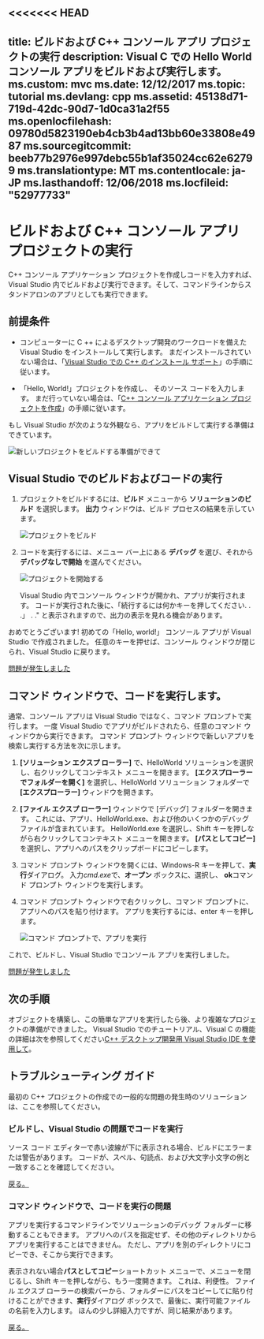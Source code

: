 <<<<<<< HEAD
---
title: ビルドおよび C++ コンソール アプリ プロジェクトの実行
description: Visual C での Hello World コンソール アプリをビルドおよび実行します。
ms.custom: mvc
ms.date: 12/12/2017
ms.topic: tutorial
ms.devlang: cpp
ms.assetid: 45138d71-719d-42dc-90d7-1d0ca31a2f55
ms.openlocfilehash: 09780d5823190eb4cb3b4ad13bb60e33808e4987
ms.sourcegitcommit: beeb77b2976e997debc55b1af35024cc62e62799
ms.translationtype: MT
ms.contentlocale: ja-JP
ms.lasthandoff: 12/06/2018
ms.locfileid: "52977733"
---
# <a name="build-and-run-a-c-console-app-project"></a>ビルドおよび C++ コンソール アプリ プロジェクトの実行

C++ コンソール アプリケーション プロジェクトを作成しコードを入力すれば、Visual Studio 内でビルドおよび実行できます。そして、コマンドラインからスタンドアロンのアプリとしても実行できます。

## <a name="prerequisites"></a>前提条件

- コンピューターに C ++ によるデスクトップ開発のワークロードを備えた Visual Studio をインストールして実行します。 まだインストールされていない場合は、「[Visual Studio での C++ のインストール サポート](../build/vscpp-step-0-installation.md)」の手順に従います。

- 「Hello, World!」プロジェクトを作成し、 そのソース コードを入力します。 まだ行っていない場合は、「[C++ コンソール アプリケーション プロジェクトを作成](../build/vscpp-step-1-create.md)」の手順に従います。

もし Visual Studio が次のような外観なら、アプリをビルドして実行する準備はできています。

   ![新しいプロジェクトをビルドする準備ができて](../build/media/vscpp-ready-to-build.png "新しいプロジェクトを構築する準備")

## <a name="build-and-run-your-code-in-visual-studio"></a>Visual Studio でのビルドおよびコードの実行

1. プロジェクトをビルドするには、**ビルド** メニューから **ソリューションのビルド** を選択します。 **出力** ウィンドウは、ビルド プロセスの結果を示しています。

   ![プロジェクトをビルド](../build/media/vscpp-build-solution.gif "プロジェクトをビルドします")

1. コードを実行するには、メニュー バー上にある **デバッグ** を選び、それから **デバッグなしで開始** を選んでください。

   ![プロジェクトを開始する](../build/media/vscpp-start-without-debugging.gif "プロジェクトを開始します")

   Visual Studio 内でコンソール ウィンドウが開かれ、アプリが実行されます。 コードが実行された後に、「続行するには何かキーを押してください. . .」 . ." と表示されますので、出力の表示を見れる機会があります。

おめでとうございます! 初めての「Hello, world!」 コンソール アプリが Visual Studio で作成されました。 任意のキーを押せば、コンソール ウィンドウが閉じられ、Visual Studio に戻ります。

[問題が発生しました](#build-and-run-your-code-in-visual-studio-issues)

## <a name="run-your-code-in-a-command-window"></a>コマンド ウィンドウで、コードを実行します。

通常、コンソール アプリは Visual Studio ではなく、コマンド プロンプトで実行します。 一度 Visual Studio でアプリがビルドされたら、任意のコマンド ウィンドウから実行できます。 コマンド プロンプト ウィンドウで新しいアプリを検索し実行する方法を次に示します。

1. **[ソリューション エクスプ ローラー]** で、HelloWorld ソリューションを選択し、右クリックしてコンテキスト メニューを開きます。 **[エクスプローラーでフォルダーを開く]** を選択し、HelloWorld ソリューション フォルダーで **[エクスプローラー]** ウィンドウを開きます。

1. **[ファイル エクスプ ローラー]** ウィンドウで [デバッグ] フォルダーを開きます。 これには、アプリ、HelloWorld.exe、および他のいくつかのデバッグ ファイルが含まれています。 HelloWorld.exe を選択し、Shift キーを押しながら右クリックしてコンテキスト メニューを開きます。 **[パスとしてコピー]** を選択し、アプリへのパスをクリップボードにコピーします。

1. コマンド プロンプト ウィンドウを開くには、Windows-R キーを押して、**実行**ダイアログ。 入力*cmd.exe*で、**オープン** ボックスに、選択し、 **ok**コマンド プロンプト ウィンドウを実行します。

1. コマンド プロンプト ウィンドウで右クリックし、コマンド プロンプトに、アプリへのパスを貼り付けます。 アプリを実行するには、enter キーを押します。

   ![コマンド プロンプトで、アプリを実行](../build/media/vscpp-run-in-cmd.gif "コマンド プロンプトで、アプリの実行")

これで、ビルドし、Visual Studio でコンソール アプリを実行しました。

[問題が発生しました](#run-your-code-in-a-command-window-issues)

## <a name="next-steps"></a>次の手順

オブジェクトを構築し、この簡単なアプリを実行したら後、より複雑なプロジェクトの準備ができました。 Visual Studio でのチュートリアル、Visual C の機能の詳細は次を参照してください[C++ デスクトップ開発用 Visual Studio IDE を使用して](../ide/using-the-visual-studio-ide-for-cpp-desktop-development.md)。

## <a name="troubleshooting-guide"></a>トラブルシューティング ガイド

最初の C++ プロジェクトの作成での一般的な問題の発生時のソリューションは、ここを参照してください。

### <a name="build-and-run-your-code-in-visual-studio-issues"></a>ビルドし、Visual Studio の問題でコードを実行

ソース コード エディターで赤い波線が下に表示される場合、ビルドにエラーまたは警告があります。 コードが、スペル、句読点、および大文字小文字の例と一致することを確認してください。

[戻る。](#build-and-run-your-code-in-visual-studio)

### <a name="run-your-code-in-a-command-window-issues"></a>コマンド ウィンドウで、コードを実行の問題

アプリを実行するコマンドラインでソリューションのデバッグ フォルダーに移動することもできます。 アプリへのパスを指定せず、その他のディレクトリからアプリを実行することはできません。 ただし、アプリを別のディレクトリにコピーでき、そこから実行できます。

表示されない場合**パスとしてコピー**ショートカット メニューで、メニューを閉じるし、Shift キーを押しながら、もう一度開きます。 これは、利便性。 ファイル エクスプ ローラーの検索バーから、フォルダーにパスをコピーしてに貼り付けることができます、**実行**ダイアログ ボックスで、最後に、実行可能ファイルの名前を入力します。 ほんの少し詳細入力ですが、同じ結果があります。

[戻る。](#run-your-code-in-a-command-window)

<iframe src="" height="0" width="0" frameborder="0" name="frameTarget" />
||||||| merged common ancestors
---
title: ビルドおよび実行する C++ コンソール アプリケーション プロジェクト |Microsoft ドキュメント
description: ビルドおよび Visual C での Hello World コンソール アプリを実行します。
ms.custom: mvc
ms.date: 12/12/2017
ms.topic: tutorial
ms.technology:
- devlang-C++
ms.devlang: C++
dev_langs:
- C++
ms.assetid: 45138d71-719d-42dc-90d7-1d0ca31a2f55
author: corob-msft
ms.author: corob
ms.workload:
- cplusplus
ms.openlocfilehash: fa63175e086fcb22552d0b7fd027b380d9766739
ms.sourcegitcommit: be2a7679c2bd80968204dee03d13ca961eaa31ff
ms.translationtype: MT
ms.contentlocale: ja-JP
ms.lasthandoff: 05/03/2018
---
# <a name="build-and-run-a-c-console-app-project"></a>ビルドおよび実行する C++ コンソール アプリケーション プロジェクト

C++ コンソール アプリケーション プロジェクトを作成し、コードを入力したら、ときにビルドし、Visual Studio 内で実行してコマンドラインからスタンドアロンのアプリとして実行します。

## <a name="prerequisites"></a>必須コンポーネント

- インストールされているし、コンピューターで実行されている C++ ワークロードでデスクトップの開発に Visual Studio があります。 これがまだインストールされていない場合の手順に従います[Visual Studio での C++ のインストール サポート](../build/vscpp-step-0-installation.md)です。

- 「こんにちは, World!」を作成します。 プロジェクトをそのソース コードを入力します。 これはまだ完了していない場合の手順に従います[C++ コンソール アプリケーション プロジェクトを作成](../build/vscpp-step-1-create.md)です。

Visual Studio は次のようなビルドして、アプリを実行する準備ができたら。

   ![新しいプロジェクトをビルドする準備ができて](../build/media/vscpp-ready-to-build.png "新しいプロジェクトをビルドする準備完了")

## <a name="build-and-run-your-code-in-visual-studio"></a>ビルドおよび Visual Studio でコードを実行します。

1. プロジェクトをビルドするには選択**ソリューションのビルド**から、**ビルド**メニュー。 **出力**ウィンドウは、ビルド プロセスの結果を示しています。

   ![プロジェクトをビルド](../build/media/vscpp-build-solution.gif "プロジェクトをビルドします")

1. メニュー バーで、コードを実行する**デバッグ**、**デバッグなしで開始**です。

   ![プロジェクトの開始、](../build/media/vscpp-start-without-debugging.gif "プロジェクトの開始")

    コンソール ウィンドウが開き、アプリを実行します。 Visual Studio で、コンソール アプリを起動すると、コードを実行し、出力"、キーを押して続行します。 である必要があります。 ." 出力を表示する機会を提供します。

おめでとうございます!  作成した最初の「こんにちは, world!」 Visual Studio でコンソール アプリです。 コンソール ウィンドウを閉じ、Visual Studio に戻るキーを押します。

[問題が発生しました。](#build-and-run-your-code-in-visual-studio-issues)

## <a name="run-your-code-in-a-command-window"></a>コマンド ウィンドウで、コードを実行します。

通常、Visual Studio ではなく、コマンド プロンプトでコンソール アプリを実行します。 Visual Studio によってアプリをビルドするは、任意のコマンド ウィンドウから実行できます。 検索して、コマンド プロンプト ウィンドウで、新しいアプリを実行する方法を次に示します。

1. **ソリューション エクスプ ローラー**HelloWorld ソリューションを選択して、右クリックして、コンテキスト メニューを開きます。 選択**ファイル エクスプ ローラーでフォルダーを開く**を開くには、**ファイル エクスプ ローラー** HelloWorld ソリューション フォルダー内のウィンドウ。

1. **ファイル エクスプ ローラー**ウィンドウがデバッグ フォルダーを開きます。 これは、アプリ、HelloWorld.exe、およびその他のデバッグ ファイルのいくつか含まれています。 HelloWorld.exe を選択し、Shift キーを押しながらを開くには、コンテキスト メニューを右クリックします。 選択**パスとしてコピー**をクリップボードにアプリのパスをコピーします。

1. コマンド プロンプト ウィンドウを開くには、Windows の R キーを押して、**実行**ダイアログ。 入力*cmd.exe*で、**開く** ボックスを選択し、 **ok**コマンド プロンプト ウィンドウを実行します。

1. コマンド プロンプト ウィンドウで右クリックし、コマンド プロンプトに、アプリへのパスを貼り付けます。 Enter キーを押して、アプリを実行します。

   ![コマンド プロンプトで、アプリを実行](../build/media/vscpp-run-in-cmd.gif "コマンド プロンプトで、アプリを実行")

以上で、ビルドを Visual Studio で、コンソール アプリケーションを実行しました。

[問題が発生しました。](#run-your-code-in-a-command-window-issues)

## <a name="next-steps"></a>次の手順

オブジェクトを構築し、この簡単なアプリを実行したら後、より複雑なプロジェクトの準備ができました。 参照してください[C++ デスクトップ開発用 Visual Studio IDE を使用して](../ide/using-the-visual-studio-ide-for-cpp-desktop-development.md)に関するチュートリアルを Visual Studio での Visual C の機能の詳細。

## <a name="troubleshooting-guide"></a>トラブルシューティング ガイド

ここでソリューションの一般的な問題時になる最初の C++ プロジェクトを作成します。

### <a name="build-and-run-your-code-in-visual-studio-issues"></a>ビルドおよび Visual Studio の問題、コードを実行します。

ソース コード エディターでは何も下にある赤い波線が表示されない場合、エラーまたは警告に、ビルドがあります。 コードが、スペル、句読点、および大文字小文字の例と一致することを確認してください。

[戻ってください。](#build-and-run-your-code-in-visual-studio)

### <a name="run-your-code-in-a-command-window-issues"></a>コマンド ウィンドウで、コードを実行の問題

アプリを実行するコマンドラインで、ソリューションのデバッグ フォルダーに移動することもできます。 アプリへのパスを指定せず、他のディレクトリからアプリを実行することはできません。 ただし、アプリを別のディレクトリにコピーし、そこから実行します。

表示されない場合**パスとしてコピー**ショートカット メニューで、メニューを閉じるし、Shift キーを押しながら、もう一度開きます。 これは、便宜上だけです。 フォルダーに、ファイル エクスプ ローラーの検索バーからパスをコピーして貼り付けます、**実行**ダイアログ ボックスで、最後に実行可能ファイルの名前を入力します。 ほんの少しだけ多くの入力しますが、同じ結果があります。

[戻ってください。](#run-your-code-in-a-command-window)


<iframe src="" height="0" width="0" frameborder="0" name="frameTarget" />
=======
---
title: C++ コンソール アプリ プロジェクトのビルドおよび実行 |Microsoft ドキュメント
description: Visual C での Hello World コンソール アプリをビルドおよび実行します。
ms.custom: mvc
ms.date: 12/12/2017
ms.topic: tutorial
ms.technology:
- devlang-C++
ms.devlang: C++
dev_langs:
- C++
ms.assetid: 45138d71-719d-42dc-90d7-1d0ca31a2f55
author: corob-msft
ms.author: corob
ms.workload:
- cplusplus
ms.openlocfilehash: fa63175e086fcb22552d0b7fd027b380d9766739
ms.sourcegitcommit: be2a7679c2bd80968204dee03d13ca961eaa31ff
ms.translationtype: MT
ms.contentlocale: ja-JP
ms.lasthandoff: 05/03/2018
---
# <a name="build-and-run-a-c-console-app-project"></a>ビルドおよび実行する C++ コンソール アプリケーション プロジェクト

C++ コンソール アプリケーション プロジェクトを作成しコードを入力すれば、Visual Studio 内でビルドおよび実行できます。そして、コマンドラインからスタンドアロンのアプリとしても実行できます。

## <a name="prerequisites"></a>前提条件

- コンピューターに C ++ によるデスクトップ開発のワークロードを備えた Visual Studio をインストールして実行します。まだインストールされていない場合は、「[Visual Studio での C++ のインストール サポート](../build/vscpp-step-0-installation.md)」の手順に従います。

- 「Hello, World!」プロジェクトを作成し、そのソース コードを入力します。まだ行っていない場合は、「[C++ コンソール アプリケーション プロジェクトを作成](../build/vscpp-step-1-create.md)」の手順に従います。

もし Visual Studio が次のような外観なら、アプリをビルドして実行する準備はできています。

   ![新しいプロジェクトをビルドする準備ができて](../build/media/vscpp-ready-to-build.png "新しいプロジェクトをビルドする準備完了")

## <a name="build-and-run-your-code-in-visual-studio"></a> Visual Studio でのビルドおよびコードの実行

1. プロジェクトをビルドするには、**ビルド** メニューから **ソリューションのビルド** を選択します。 **出力** ウィンドウは、ビルド プロセスの結果を示しています。

   ![プロジェクトをビルド](../build/media/vscpp-build-solution.gif "プロジェクトをビルドします")

2. コードを実行するには、メニュー バー上にある **デバッグ** を選び、それから **デバッグなしで開始** を選んでください。

   ![プロジェクトの開始、](../build/media/vscpp-start-without-debugging.gif "プロジェクトの開始")

    Visual Studio 内でコンソール ウィンドウが開かれ、アプリが実行されます。 コードが実行された後に、「続行するには何かキーを押してください. . .」と表示されますので、出力の表示を見れる機会があります。

おめでとうございます! 初めての「Hello, world!」コンソール アプリが Visual Studio で作成されました。任意のキーを押せば、コンソール ウィンドウが閉じられ、Visual Studio に戻ります。

[問題が発生しました](#build-and-run-your-code-in-visual-studio-issues)

## <a name="run-your-code-in-a-command-window"></a>コマンド ウィンドウで、コードを実行します。

通常、コンソール アプリは Visual Studio ではなく、コマンド プロンプトで実行します。一度 Visual Studio でアプリがビルドされたら、任意のコマンド ウィンドウから実行できます。コマンド プロンプト ウィンドウで新しいアプリを検索し実行する方法を次に示します。

1. **[ソリューション エクスプ ローラー]** で、HelloWorld ソリューションを選択し、右クリックしてコンテキスト メニューを開きます。**[エクスプローラーでフォルダーを開く]** を選択し、HelloWorld ソリューション フォルダーで **[エクスプローラー]** ウィンドウを開きます。

1. **[ファイル エクスプ ローラー]** ウィンドウで [デバッグ] フォルダーを開きます。これには、アプリ、HelloWorld.exe、および他のいくつかのデバッグ ファイルが含まれています。HelloWorld.exe を選択し、Shift キーを押しながら右クリックしてコンテキスト メニューを開きます。**[パスとしてコピー]** を選択し、アプリへのパスをクリップボードにコピーします。

1. コマンド プロンプト ウィンドウを開くには、Windows キーを押しながら R キーを押せば、ダイアログが**開かれます**。 **開かれた** ダイアログ内のテキストボックスに*cmd.exe*と入力してから、**ok**ボタンを選択すれば、 コマンド プロンプト ウィンドウが起動します。

1. コマンド プロンプト ウィンドウで右クリックし、コマンド プロンプトに、アプリへのパスを貼り付けます。それから Enter キーを押せば、アプリが実行されます。

   ![コマンド プロンプトで、アプリを実行](../build/media/vscpp-run-in-cmd.gif "コマンド プロンプトで、アプリを実行")

おめでとう！ 以上で、Visual Studio にて、コンソール アプリケーションのビルドおよび実行をしました。

[問題が発生しました。](#run-your-code-in-a-command-window-issues)

## <a name="next-steps"></a>次の手順

この簡単なアプリをビルドおよび実行したなら、より複雑なプロジェクトの準備ができました。Visual Studio でのチュートリアル、Visual C の機能の詳細は次を参照してください[C++ デスクトップ開発用 Visual Studio IDE を使用して](../ide/using-the-visual-studio-ide-for-cpp-desktop-development.md)。

## <a name="troubleshooting-guide"></a>トラブルシューティング ガイド

最初の C++ プロジェクトの作成での一般的な問題の発生時における解決策が必要なら、ここを参照してください。

### <a name="build-and-run-your-code-in-visual-studio-issues"></a>Visual Studio での問題のあるコードのビルドおよび実行

ソースコード エディターで赤い波線が下に表示される場合、ビルドにエラーまたは警告があります。 コードが、スペル、句読点、および大文字小文字の例と一致することを確認してください。

[戻る](#build-and-run-your-code-in-visual-studio)

### <a name="run-your-code-in-a-command-window-issues"></a>コマンド ウィンドウで、コードを実行の問題

アプリを実行するコマンドラインで、ソリューションのデバッグ フォルダーに移動することもできます。 アプリへのパスを指定せず、他のディレクトリからアプリを実行することはできません。 ただし、アプリを別のディレクトリにコピーし、そこから実行します。

表示されない場合**パスとしてコピー**ショートカット メニューで、メニューを閉じるし、Shift キーを押しながら、もう一度開きます。 これは、便宜上だけです。 フォルダーに、ファイル エクスプ ローラーの検索バーからパスをコピーして貼り付けます、**実行**ダイアログ ボックスで、最後に実行可能ファイルの名前を入力します。 ほんの少しだけ多くの入力しますが、同じ結果があります。

[戻る](#run-your-code-in-a-command-window)


<iframe src="" height="0" width="0" frameborder="0" name="frameTarget" />
>>>>>>> live
